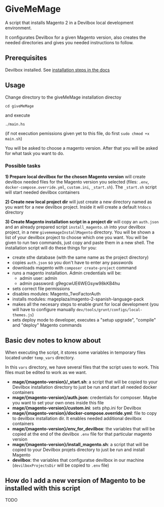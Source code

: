# GiveMeMage

A script that installs Magento 2 in a Devilbox local development environment.

It configurates Devilbox for a given Magento version, also creates the needed directories and gives you needed instructions to follow.

## Prerequisites

Devilbox installed. See [installation steps in the docs](https://devilbox.readthedocs.io/en/latest/getting-started/install-the-devilbox.html)

## Usage

Change directory to the giveMeMage installation directoy 

```cd giveMeMage``` 

and execute 

```./main.hs``` 

(if not execution pemissions given yet to this file, do first `sudo chmod +x main.sh`)

You will be asked to choose a magento version. After that you will be asked for what task you want to do.

### Possible tasks

**1) Prepare local devilbox for the chosen Magento version** will create devilbox needed files for the Magento version you selected (files: `.env`, `docker-compose.override.yml`, `custom.ini`, `_start.sh`). The `_start.sh` script will start needed devilbox containers

**2) Create new local project dir** will just create a new directory named as you want for a new devilbox project. Inside it will create a default `htdocs` directory

**3) Create Magento installation script in a project dir** will copy an `auth.json` and an already prepared script `install_magento.sh` into your devilbox project, in a new `givememageInstallMagento` directory. You will be shown a list of your devilbox project to choose which one you want. You will be given to run two commands, just copy and paste them in a new shell.
The installation script will do these things for you:
- create sthe database (with the same name as the project directory)
- copies `auth.json` so you don't have to enter any passwords
- downloads magento with `composer create-project` command
- runs a magento installation. Admin credentials will be:
    - admin user: admin
    - admin password: g9egcwUE6WEGsyw98kKB4hu
- sets correct file permissions
- disables modules: Magento_TwoFactorAuth
- installs modules: mageplaza/magento-2-spanish-language-pack
- makes all the necesary steps to enable grunt for local development (you will have to configure manually `dev/tools/grunt/configs/local-themes.js`)
- sets deploy mode to developer, executes a "setup upgrade", "compile" and "deploy" Magento commands

## Basic dev notes to know about

When executing the script, it stores some variables in temporary files located under `temp_vars` directory.

In this `vars` directory, we have several files that the script uses to work. This files must be edited to work as we want.

- **mage/{magento-version}/_start.sh**: a script that will be copied to your Devilbox installation directory to just be run and start all needed docker containers
- **mage/{magento-version}/auth.json**: credentials for composer. Maybe you want to set your own ones inside this file
- **mage/{magento-version}/custom.ini**: sets php.ini for Devilbox
- **mage/{magento-version}/docker-compose.override.yml**: file to copy to devilbox installation dir. It enables needed additional devilbox containers
- **mage/{magento-version}/env_for_devilbox**: the variables that will be copied at the end of the devilbox `.env` file for that particular magento version
- **mage/{magento-version}/install_magento.sh**: a script that will be copied to your Devilbox projets directory to just be run and install Magento
- **devilbox**: the variables that configuratse devilbox in our machine (`devilboxProjectsDir` will be copied to `.env` file)

## How do I add a new version of Magento to be installed with this script

TODO
